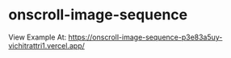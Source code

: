 # onscroll-image-sequence

View Example At:
https://onscroll-image-sequence-p3e83a5uy-vichitrattri1.vercel.app/
